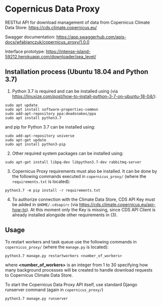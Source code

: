# Copernicus Data Proxy

RESTful API for download management of data from Copernicus Climate Data Store: https://cds.climate.copernicus.eu/

Swagger documentation: https://app.swaggerhub.com/apis-docs/wfabjanczuk/copernicus_proxy/1.0.0

Interface prototype: https://intense-island-59212.herokuapp.com/downloader/sea_level/

## Installation process (Ubuntu 18.04 and Python 3.7)

1. Python 3.7 is required and can be installed using (via https://linuxize.com/post/how-to-install-python-3-7-on-ubuntu-18-04/): 

```
sudo apt update
sudo apt install software-properties-common
sudo add-apt-repository ppa:deadsnakes/ppa
sudo apt install python3.7
```

and pip for Python 3.7 can be installed using:

```
sudo add-apt-repository universe
sudo apt-get update
sudo apt install python3-pip
```

2. Other required system packages can be installed using:

```
sudo apt-get install libpq-dev libpython3.7-dev rabbitmq-server
```

3. Copernicus Proxy requirements must also be installed. It can be done by the following commands executed in `copernicus_proxy/` (where the `requirements.txt` is located):

```
python3.7 -m pip install -r requirements.txt
```

4. To authorize connection with the Climate Data Store, CDS API Key must be added in `$HOME/.cdsapirc` (via https://cds.climate.copernicus.eu/api-how-to). At this moment only the Key is missing, since CDS API Client is already installed alongside other requirements in (3).

## Usage

To restart workers and task queue use the following commands in `copernicus_proxy/` (where the `manage.py` is located):

```
python3.7 manage.py restartworkers <number_of_workers>
```

where **<number_of_workers>** is an integer from 1 to 30 specifying how many background processes will be created to handle download requests to Copernicus Climate Data Store.

To start the Copernicus Data Proxy API itself, use standard Django runserver command (again in `copernicus_proxy/`)

```
python3.7 manage.py runserver
```

